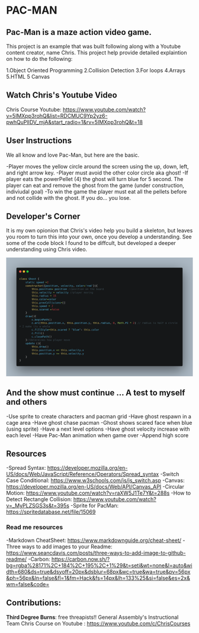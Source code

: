 # **PAC-MAN**

## Pac-Man is a maze action video game. 

This project is an example that was built following along with a Youtube content creator, name Chris. This project help provide detailed explaintion on how to do the following: 


1.Object Oriented Programming 
2.Collision Detection 
3.For loops 
4.Arrays 
5.HTML 5 Canvas


## Watch Chris's Youtube Video 
Chris Course Youtube: https://www.youtube.com/watch?v=5IMXpp3rohQ&list=RDCMUC9Yp2yz6-pwhQuPlIDV_mjA&start_radio=1&rv=5IMXpp3rohQ&t=18

## User Instructions 

We all know and love Pac-Man, but here are the basic.

-Player moves the yellow circle around the screen
using the up, down, left, and right arrow key.
-Player must avoid the other color circle aka ghost!
-If player eats the powerPellet (4) the ghost will turn blue for 5 second. The player can eat and remove the ghost from the game (under construction, indiviudal goal)
-To win the game the player must eat all the pellets before and not collide with the ghost. If you do... you lose. 

## Developer's Corner

It is my own opionion that Chris's video help you build a skeleton, but leaves you room to turn this into your own, once you develop a understanding. See some of the code block I found to be diffcult, but developed a deeper understanding using Chris video. 

![Classes](images/carbon.png)




## And the show must continue ... A test to myself and others 

-Use sprite to create characters and pacman grid
-Have ghost respawn in a cage area
-Have ghost chase pacman 
-Ghost shows scared face when blue (using sprite)
-Have a next level options 
-Have ghost velocity increase with each level 
-Have Pac-Man animation when game over 
-Append high score 





## Resources 
-Spread Syntax: https://developer.mozilla.org/en-US/docs/Web/JavaScript/Reference/Operators/Spread_syntax
-Switch Case Conditional: https://www.w3schools.com/js/js_switch.asp
-Canvas: https://developer.mozilla.org/en-US/docs/Web/API/Canvas_API
-Circular Motion: https://www.youtube.com/watch?v=raXW5J1Te7Y&t=288s
-How to Detect Rectangle Collision: https://www.youtube.com/watch?v=_MyPLZSGS3s&t=395s
-Sprite for PacMan: https://spritedatabase.net/file/15069


### Read me resources 
-Markdown CheatSheet: https://www.markdownguide.org/cheat-sheet/
-Three ways to add images to your Readme: https://www.seancdavis.com/posts/three-ways-to-add-image-to-github-readme/
-Carbon: https://carbon.now.sh/?bg=rgba%28171%2C+184%2C+195%2C+1%29&t=seti&wt=none&l=auto&width=680&ds=true&dsyoff=20px&dsblur=68px&wc=true&wa=true&pv=56px&ph=56px&ln=false&fl=1&fm=Hack&fs=14px&lh=133%25&si=false&es=2x&wm=false&code=




## Contributions:

**Third Degree Burns**: free threapists!!
General Assembly's Instructional Team 
Chris Course on Youtube : https://www.youtube.com/c/ChrisCourses




